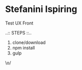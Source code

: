 # Stefanini Ispiring
Test UX Front

..:: STEPS ::..

1. clone/download
2. npm install
3. gulp


\o/
